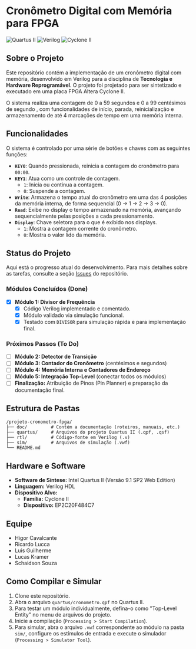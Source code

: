 # Cronômetro Digital com Memória para FPGA

![Quartus II](https://img.shields.io/badge/Quartus%20II-9.1-blue?style=for-the-badge&logo=intel)
![Verilog](https://img.shields.io/badge/Language-Verilog-green?style=for-the-badge)
![Cyclone II](https://img.shields.io/badge/FPGA-Cyclone%20II-orange?style=for-the-badge)

## Sobre o Projeto


Este repositório contém a implementação de um cronômetro digital com memória, desenvolvido em Verilog para a disciplina de **Tecnologia e Hardware Reprogramável**. O projeto foi projetado para ser sintetizado e executado em uma placa FPGA Altera Cyclone II.

O sistema realiza uma contagem de 0 a 59 segundos e 0 a 99 centésimos de segundo , com funcionalidades de início, parada, reinicialização e armazenamento de até 4 marcações de tempo em uma memória interna.

## Funcionalidades

O sistema é controlado por uma série de botões e chaves com as seguintes funções:

  * **`KEY0`**: Quando pressionada, reinicia a contagem do cronômetro para `00:00`.
  * **`KEY1`**: Atua como um controle de contagem.
      * `1`: Inicia ou continua a contagem.
      * `0`: Suspende a contagem.
  * **`Write`**: Armazena o tempo atual do cronômetro em uma das 4 posições da memória interna, de forma sequencial (0 -\> 1 -\> 2 -\> 3 -\> 0).
  * **`Read`**: Exibe no display o tempo armazenado na memória, avançando sequencialmente pelas posições a cada pressionamento.
  * **`Display`**: Chave seletora para o que é exibido nos displays.
      * `1`: Mostra a contagem corrente do cronômetro.
      * `0`: Mostra o valor lido da memória.

## Status do Projeto

Aqui está o progresso atual do desenvolvimento. Para mais detalhes sobre as tarefas, consulte a seção [Issues](https://github.com/WigoWigo10/projeto-cronometro-fpga/issues) do repositório.

### Módulos Concluídos (Done)

- [x] **Módulo 1: Divisor de Frequência**
    - [x] Código Verilog implementado e comentado.
    - [x] Módulo validado via simulação funcional.
    - [x] Testado com `DIVISOR` para simulação rápida e para implementação final.

### Próximos Passos (To Do)

- [ ] **Módulo 2: Detector de Transição**
- [ ] **Módulo 3: Contador do Cronômetro** (centésimos e segundos)
- [ ] **Módulo 4: Memória Interna e Contadores de Endereço**
- [ ] **Módulo 5: Integração Top-Level** (conectar todos os módulos)
- [ ] **Finalização:** Atribuição de Pinos (Pin Planner) e preparação da documentação final.
## Estrutura de Pastas

```
/projeto-cronometro-fpga/
├── doc/         # Contém a documentação (roteiros, manuais, etc.)
├── quartus/     # Arquivos do projeto Quartus II (.qpf, .qsf)
├── rtl/         # Código-fonte em Verilog (.v)
├── sim/         # Arquivos de simulação (.vwf)
└── README.md
```

## Hardware e Software

  * **Software de Síntese:** Intel Quartus II (Versão 9.1 SP2 Web Edition)
  * **Linguagem:** Verilog HDL
  * **Dispositivo Alvo:**
      * **Família:** Cyclone II
      * **Dispositivo:** EP2C20F484C7

## Equipe

  * Higor Cavalcante
  * Ricardo Lucca
  * Luis Guilherme
  * Lucas Kramer
  * Schaidson Souza

## Como Compilar e Simular

1.  Clone este repositório.
2.  Abra o arquivo `quartus/cronometro.qpf` no Quartus II.
3.  Para testar um módulo individualmente, defina-o como "Top-Level Entity" no menu de arquivos do projeto.
4.  Inicie a compilação (`Processing > Start Compilation`).
5.  Para simular, abra o arquivo `.vwf` correspondente ao módulo na pasta `sim/`, configure os estímulos de entrada e execute o simulador (`Processing > Simulator Tool`).